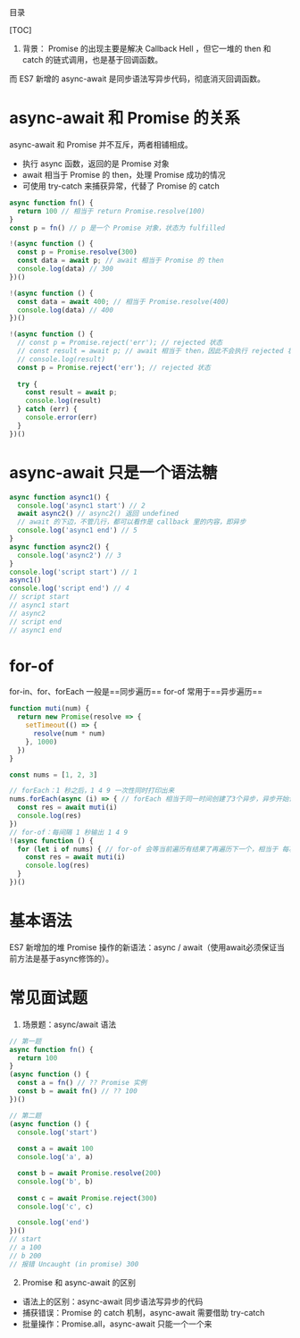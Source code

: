 目录

[TOC]

1. 背景：
Promise 的出现主要是解决 Callback Hell ，但它一堆的 then 和 catch 的链式调用，也是基于回调函数。

而 ES7 新增的 async-await 是同步语法写异步代码，彻底消灭回调函数。

# async-await 和 Promise 的关系
async-await 和 Promise 并不互斥，两者相铺相成。
- 执行 async 函数，返回的是 Promise 对象
- await 相当于 Promise 的 then，处理 Promise 成功的情况
- 可使用 try-catch 来捕获异常，代替了 Promise 的 catch

```js
async function fn() {
  return 100 // 相当于 return Promise.resolve(100)
}
const p = fn() // p 是一个 Promise 对象，状态为 fulfilled
```

```js
!(async function () {
  const p = Promise.resolve(300)
  const data = await p; // await 相当于 Promise 的 then
  console.log(data) // 300
})()

!(async function () {
  const data = await 400; // 相当于 Promise.resolve(400)
  console.log(data) // 400
})()
```

```js
!(async function () {
  // const p = Promise.reject('err'); // rejected 状态
  // const result = await p; // await 相当于 then，因此不会执行 rejected 状态的 Promise，报错
  // console.log(result)
  const p = Promise.reject('err'); // rejected 状态
  
  try {
    const result = await p;
    console.log(result)
  } catch (err) {
    console.error(err)
  }
})()
```

# async-await 只是一个语法糖

```js
async function async1() {
  console.log('async1 start') // 2
  await async2() // async2() 返回 undefined
  // await 的下边，不管几行，都可以看作是 callback 里的内容，即异步
  console.log('async1 end') // 5
}
async function async2() {
  console.log('async2') // 3
}
console.log('script start') // 1
async1()
console.log('script end') // 4
// script start
// async1 start
// async2
// script end
// async1 end
```

# for-of
for-in、for、forEach 一般是==同步遍历==
for-of 常用于==异步遍历==
```js
function muti(num) {
  return new Promise(resolve => {
    setTimeout(() => {
      resolve(num * num)
    }, 1000)
  })
}

const nums = [1, 2, 3]

// forEach：1 秒之后，1 4 9 一次性同时打印出来
nums.forEach(async (i) => { // forEach 相当于同一时间创建了3个异步，异步开始计时的时间几乎相同，所以 3 个的结果同时出来
  const res = await muti(i)
  console.log(res)
})
// for-of：每间隔 1 秒输出 1 4 9
!(async function () {
  for (let i of nums) { // for-of 会等当前遍历有结果了再遍历下一个，相当于 每次遍历只创建了一个异步，所以 3 个时间是不同的
    const res = await muti(i)
    console.log(res)
  }
})()
```

# 基本语法

ES7 新增加的堆 Promise 操作的新语法：async / await（使用await必须保证当前方法是基于async修饰的）。 



# 常见面试题
1. 场景题：async/await 语法
```js
// 第一题
async function fn() {
  return 100
}
(async function () {
  const a = fn() // ?? Promise 实例
  const b = await fn() // ?? 100
})()
```

```js
// 第二题
(async function () {
  console.log('start')
  
  const a = await 100
  console.log('a', a)

  const b = await Promise.resolve(200)
  console.log('b', b)
  
  const c = await Promise.reject(300)
  console.log('c', c)

  console.log('end')
})()
// start
// a 100
// b 200
// 报错 Uncaught (in promise) 300
```
2. Promise 和 async-await 的区别
- 语法上的区别：async-await 同步语法写异步的代码
- 捕获错误：Promise 的 catch 机制，async-await 需要借助 try-catch
- 批量操作：Promise.all，async-await 只能一个一个来
